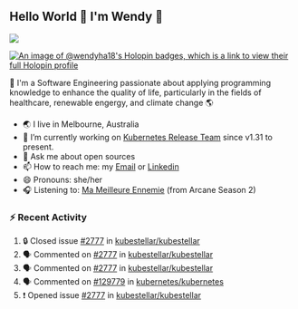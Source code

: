 ## Hello World 👋 I'm Wendy 🧃 
![](https://komarev.com/ghpvc/?username=wendy-ha18)

[![An image of @wendyha18's Holopin badges, which is a link to view their full Holopin profile](https://holopin.me/wendyha18)](https://holopin.io/@wendyha18)

🌱 I'm a Software Engineering passionate about applying programming knowledge to enhance the quality of life, particularly in the fields of healthcare, renewable engergy, and climate change 🌎

- 🌏 I live in Melbourne, Australia
- 🔭 I’m currently working on [Kubernetes Release Team](https://github.com/kubernetes/sig-release/tree/master) since v1.31 to present.
- 💬 Ask me about open sources
- 📫 How to reach me: my [Email](mailto:wendyha.sut@gmail.com) or [Linkedin](https://www.linkedin.com/in/wendyha-sut/)
- 😄 Pronouns: she/her
- 🎧 Listening to: [Ma Meilleure Ennemie](https://www.youtube.com/watch?v=1F3OGIFnW1k) (from Arcane Season 2)

### :zap: Recent Activity

<!--START_SECTION:activity-->
1. 🔒 Closed issue [#2777](https://github.com/kubestellar/kubestellar/issues/2777) in [kubestellar/kubestellar](https://github.com/kubestellar/kubestellar)
2. 🗣 Commented on [#2777](https://github.com/kubestellar/kubestellar/issues/2777#issuecomment-2629413100) in [kubestellar/kubestellar](https://github.com/kubestellar/kubestellar)
3. 🗣 Commented on [#2777](https://github.com/kubestellar/kubestellar/issues/2777#issuecomment-2629412887) in [kubestellar/kubestellar](https://github.com/kubestellar/kubestellar)
4. 🗣 Commented on [#129779](https://github.com/kubernetes/kubernetes/issues/129779#issuecomment-2629271887) in [kubernetes/kubernetes](https://github.com/kubernetes/kubernetes)
5. ❗ Opened issue [#2777](https://github.com/kubestellar/kubestellar/issues/2777) in [kubestellar/kubestellar](https://github.com/kubestellar/kubestellar)
<!--END_SECTION:activity-->
